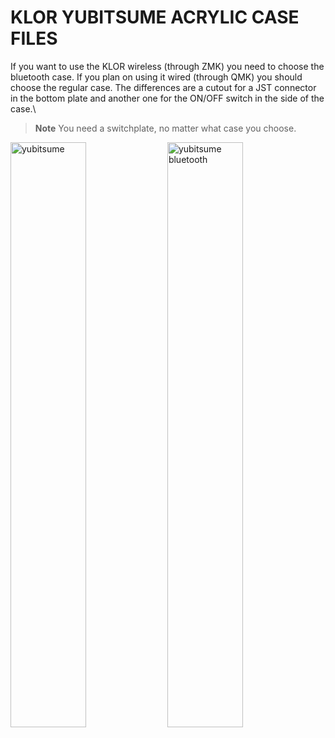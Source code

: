 # KLOR YUBITSUME ACRYLIC CASE FILES 

If you want to use the KLOR wireless (through ZMK) you need to choose the bluetooth case. If you plan on using it wired (through QMK) you should choose the regular case. The differences are a cutout for a JST connector in the bottom plate and another one for the ON/OFF switch in the side of the case.\

> **Note**
> You need a switchplate, no matter what case you choose.

[<img alt="yubitsume" width="49%" src="/case/docs/images/yubitsume_acryl.png" title="yubitsume" />](../../../case/acrylic/yubitsume/regular/)
[<img alt="yubitsume bluetooth" width="49%" src="/case/docs/images/yubitsume_acryl_ble.png" title="yubitsume bluetooth" />](../../../case/acrylic/yubitsume/bluetooth/)